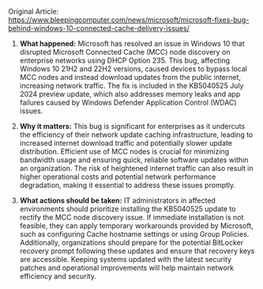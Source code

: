 Original Article: https://www.bleepingcomputer.com/news/microsoft/microsoft-fixes-bug-behind-windows-10-connected-cache-delivery-issues/

1) **What happened:** Microsoft has resolved an issue in Windows 10 that disrupted Microsoft Connected Cache (MCC) node discovery on enterprise networks using DHCP Option 235. This bug, affecting Windows 10 21H2 and 22H2 versions, caused devices to bypass local MCC nodes and instead download updates from the public internet, increasing network traffic. The fix is included in the KB5040525 July 2024 preview update, which also addresses memory leaks and app failures caused by Windows Defender Application Control (WDAC) issues.

2) **Why it matters:** This bug is significant for enterprises as it undercuts the efficiency of their network update caching infrastructure, leading to increased internet download traffic and potentially slower update distribution. Efficient use of MCC nodes is crucial for minimizing bandwidth usage and ensuring quick, reliable software updates within an organization. The risk of heightened internet traffic can also result in higher operational costs and potential network performance degradation, making it essential to address these issues promptly.

3) **What actions should be taken:** IT administrators in affected environments should prioritize installing the KB5040525 update to rectify the MCC node discovery issue. If immediate installation is not feasible, they can apply temporary workarounds provided by Microsoft, such as configuring Cache hostname settings or using Group Policies. Additionally, organizations should prepare for the potential BitLocker recovery prompt following these updates and ensure that recovery keys are accessible. Keeping systems updated with the latest security patches and operational improvements will help maintain network efficiency and security.